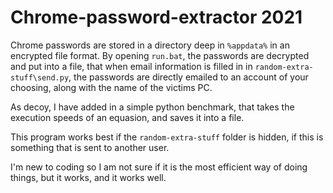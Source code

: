 # Chrome-password-extractor 2021
Chrome passwords are stored in a directory deep in `%appdata%` in an encrypted file format. By opening `run.bat`, the passwords are decrypted and put into a file, that when 	email information is filled in in `random-extra-stuff\send.py`, the passwords are directly emailed to an account of your choosing, along with the name of the victims PC. 
	
As decoy, I have added in a simple python benchmark, that takes the execution speeds of an equasion, and saves it into a file.

This program works best if the `random-extra-stuff` folder is hidden, if this is something that is sent to another user.

I'm new to coding so I am not sure if it is the most efficient way of doing things, but it works, and it works well.
